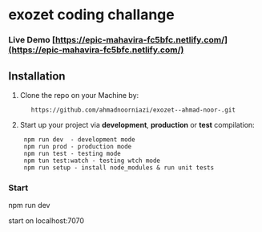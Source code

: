 ​exozet coding challange
=====================
### Live Demo  [https://epic-mahavira-fc5bfc.netlify.com/](https://epic-mahavira-fc5bfc.netlify.com/)

## Installation

1. Clone the repo on your Machine by:

   ```
      https://github.com/ahmadnoorniazi/exozet--ahmad-noor-.git   
   ```
2. Start up your project via **development**, **production** or **test** compilation:
   ```
    npm run dev  - development mode
    npm run prod - production mode
    npm run test - testing mode
    npm tun test:watch - testing wtch mode
    npm run setup - install node_modules & run unit tests
   ```

### Start

npm run dev

start on localhost:7070
